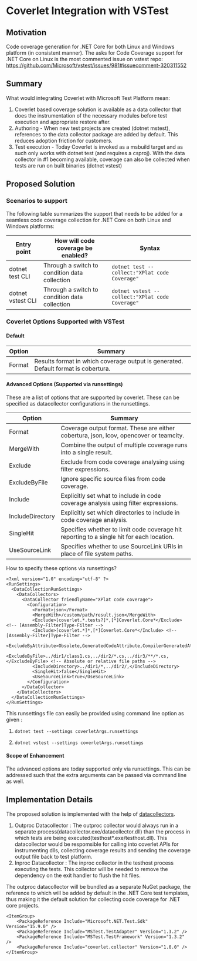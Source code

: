 # Coverlet Integration with VSTest

## Motivation
Code coverage generation for .NET Core for both Linux and Windows platform (in consistent manner).
The asks for Code Coverage support for .NET Core on Linux is the most commented issue on vstest repo:
https://github.com/Microsoft/vstest/issues/981#issuecomment-320311552

## Summary
What would integrating Coverlet with Microsoft Test Platform mean:

1. Coverlet based coverage solution is available as a data collector that does the instrumentation of the necessary modules before test execution and appropriate restore after.
2. Authoring - When new test projects are created (dotnet mstest), references to the data collector package are added by default. This reduces adoption friction for customers.
3. Test execution - Today Coverlet is invoked as a msbuild target and as such only works with dotnet test (and requires a csproj). With the data collector in #1 becoming available, coverage can also be collected when tests are run on built binaries (dotnet vstest)

## Proposed Solution

### Scenarios to support
The following table summarizes the support that needs to be added for a seamless code coverage collection for .NET Core on both Linux and Windows platforms:

| Entry point | How will code coverage be enabled? | Syntax                                                               |
|-------------|------------------------------------|----------------------------------------------------------------------|
|dotnet test CLI              | Through a switch to condition data collection | `dotnet test --collect:"XPlat code Coverage"`   |
|dotnet vstest CLI            | Through a switch to condition data collection | `dotnet vstest --collect:"XPlat code Coverage"` |

### Coverlet Options Supported with VSTest

#### Default
| Option | Summary |
|-------------|------------------------------------|
|Format              | Results format in which coverage output is generated. Default format is cobertura.| 

#### Advanced Options (Supported via runsettings)
These are a list of options that are supported by coverlet. These can be specified as datacollector configurations in the runsettings.

| Option         | Summary                                                                                  |
|-------------   |------------------------------------------------------------------------------------------|
|Format          | Coverage output format. These are either cobertura, json, lcov, opencover or teamcity.   | 
|MergeWith       | Combine the output of multiple coverage runs into a single result.                       | 
|Exclude         | Exclude from code coverage analysing using filter expressions.                           | 
|ExcludeByFile   | Ignore specific source files from code coverage.                                         | 
|Include         | Explicitly set what to include in code coverage analysis using filter expressions.       | 
|IncludeDirectory| Explicitly set which directories to include in code coverage analysis.                   |
|SingleHit       | Specifies whether to limit code coverage hit reporting to a single hit for each location.| 
|UseSourceLink   | Specifies whether to use SourceLink URIs in place of file system paths.                  |

How to specify these options via runsettings?
```
<?xml version="1.0" encoding="utf-8" ?>
<RunSettings>
  <DataCollectionRunSettings>
    <DataCollectors>
      <DataCollector friendlyName="XPlat code coverage">
        <Configuration>
          <Format>json</Format>
          <MergeWith>/custom/path/result.json</MergeWith>
          <Exclude>[coverlet.*.tests?]*,[*]Coverlet.Core*</Exclude> <!-- [Assembly-Filter]Type-Filter -->
          <Include>[coverlet.*]*,[*]Coverlet.Core*</Include> <!-- [Assembly-Filter]Type-Filter -->
          <ExcludeByAttribute>Obsolete,GeneratedCodeAttribute,CompilerGeneratedAttribute</ExcludeByAttribute>
          <ExcludeByFile>../dir1/class1.cs,../dir2/*.cs,../dir3/**/*.cs,</ExcludeByFile> <!-- Absolute or relative file paths -->
          <IncludeDirectory>../dir1/*,../dir2/,</IncludeDirectory>
          <SingleHit>false</SingleHit>
          <UseSourceLink>true</UseSourceLink>
        </Configuration>
      </DataCollector>
    </DataCollectors>
  </DataCollectionRunSettings>
</RunSettings>
```
This runsettings file can easily be provided using command line option as given :

1. `dotnet test --settings coverletArgs.runsettings`

2. `dotnet vstest --settings coverletArgs.runsettings`


#### Scope of Enhancement 
The advanced options are today supported only via runsettings. This can be addressed such that the extra arguments can be passed via command line as well. 

## Implementation Details
The proposed solution is implemented with the help of [datacollectors](https://github.com/Microsoft/vstest-docs/blob/master/docs/extensions/datacollector.md). 
1. Outproc Datacollector : The outproc collector would always run in a separate process(datacollector.exe/datacollector.dll) than the process in which tests are being executed(testhost*.exe/testhost.dll). This datacollector would be respomsible for calling into coverlet APIs for instrumenting dlls, collecting coverage results and sending the coverage output file back to test platform.
2. Inproc Datacollector : The inproc collector in the testhost process executing the tests. This collector will be needed to remove the dependency on the exit handler to flush the hit files.

The outproc datacollector will be bundled as a separate NuGet package, the reference to which will be added by default in the .NET Core test templates, thus making it the default solution for collecting code coverage for .NET core projects.
```
<ItemGroup>
    <PackageReference Include="Microsoft.NET.Test.Sdk" Version="15.9.0" />
    <PackageReference Include="MSTest.TestAdapter" Version="1.3.2" />
    <PackageReference Include="MSTest.TestFramework" Version="1.3.2" />
    <PackageReference Include="coverlet.collector" Version="1.0.0" />   
</ItemGroup>
```
